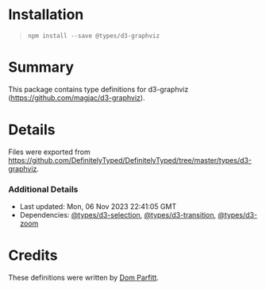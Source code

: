 # Installation
> `npm install --save @types/d3-graphviz`

# Summary
This package contains type definitions for d3-graphviz (https://github.com/magjac/d3-graphviz).

# Details
Files were exported from https://github.com/DefinitelyTyped/DefinitelyTyped/tree/master/types/d3-graphviz.

### Additional Details
 * Last updated: Mon, 06 Nov 2023 22:41:05 GMT
 * Dependencies: [@types/d3-selection](https://npmjs.com/package/@types/d3-selection), [@types/d3-transition](https://npmjs.com/package/@types/d3-transition), [@types/d3-zoom](https://npmjs.com/package/@types/d3-zoom)

# Credits
These definitions were written by [Dom Parfitt](https://github.com/DomParfitt).
